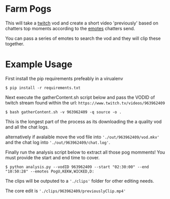 # Farm Pogs

This will take a [twitch](https://www.twitch.tv) vod and create a short video 'previously' based on chatters top moments according to the [emotes](https://betterttv.com/) chatters send.

You can pass a series of emotes to search the vod and they will clip these together.

# Example Usage

First install the pip requirements prefeably in a virualenv

`$ pip install -r requirements.txt`

Next execute the gatherContent.sh script below and pass the VODID of twitch stream found within the url: `https://www.twitch.tv/videos/963962409`

`$ bash gatherContent.sh -v 963962409 -q source -o .`

This is the longest part of the process as its downloading the a quality vod and all the chat logs.

alternatively if avalaible move the vod file into `'./out/963962409/vod.mkv'` and the chat log into `'./out/963962409/chat.log'`.

Finally run the analysis script below to extract all those pog momments!
You must provide the start and end time to cover.

`$ python analysis.py --vodID 963962409 --start "02:30:00" --end "10:50:28" --emotes PogU,KEKW,WICKED,D:`

The clips will be outputed to a `'./clips'` folder for other editing needs.

The core edit is `'./clips/963962409/previouslyClip.mp4'`

